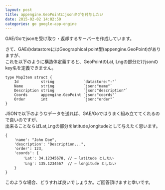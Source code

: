 ```yaml
---
layout: post
title: appengine.GeoPointにjsonタグを付与したい
date: 2015-02-02 14:02:50
categories: go google-app-engine
---
```

<!-- {% raw %} -->
<p>GAE/Goでjsonを受け取り・返却するサーバーを作成しています。</p>

<p>さて、GAEのdatastoreにはGeographical point型(appengine.GeoPoint)がありますが、<br>
これを以下のように構造体定義すると、GeoPointのLat, Lngの部分だけjsonのkey名を定義できません。</p>

<pre><code>type MapItem struct {
    Id          string             `datastore:"-"`
    Name        string             `json:"name"`
    Description string             `json:"description"`
    Coords      appengine.GeoPoint `json:"coords"`
    Order       int                `json:"order"`
}
</code></pre>

<p>JSONで以下のようなデータを送れば、GAE/Goではうまく組み立ててくれるので良いのですが、<br>
出来ることならばLat,Lngの部分をlatitude,longitudeとして与えたく思います。</p>

<pre><code>{
    'name': "John Doe",
    'description': "Description...",
    'order': 123,
    'coords': {
        'Lat': 34.12345678, // ← latitude としたい
        'Lng': 135.1234567  // ← longitude としたい
    }
}
</code></pre>

<p>このような場合、どうすれば良いでしょうか。ご回答頂けますと幸いです。</p>
<!-- {% endraw %} -->
